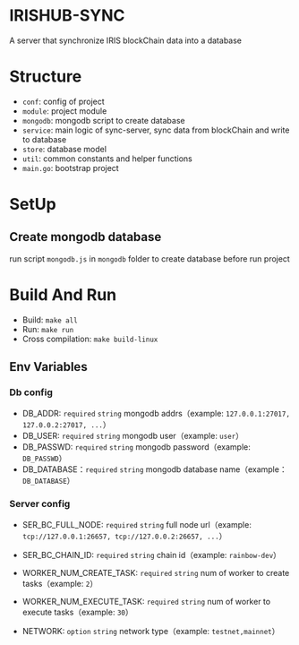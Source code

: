 # IRISHUB-SYNC
A server that synchronize IRIS blockChain data into a database

# Structure

- `conf`: config of project
- `module`: project module
- `mongodb`: mongodb script to create database
- `service`: main logic of sync-server, sync data from blockChain and write to database
- `store`: database model
- `util`: common constants and helper functions
- `main.go`: bootstrap project

# SetUp

## Create mongodb database

run script `mongodb.js` in `mongodb` folder to create database before run project

# Build And Run

- Build: `make all`
- Run: `make run`
- Cross compilation: `make build-linux`

## Env Variables

### Db config

- DB_ADDR: `required` `string` mongodb addrs（example: `127.0.0.1:27017, 127.0.0.2:27017, ...`）
- DB_USER: `required` `string` mongodb user（example: `user`）
- DB_PASSWD: `required` `string` mongodb password（example: `DB_PASSWD`）
- DB_DATABASE：`required` `string` mongodb database name（example：`DB_DATABASE`）

### Server config

- SER_BC_FULL_NODE: `required` `string`  full node url（example: `tcp://127.0.0.1:26657, tcp://127.0.0.2:26657, ...`）
- SER_BC_CHAIN_ID: `required` `string`  chain id（example: `rainbow-dev`）
- WORKER_NUM_CREATE_TASK: `required` `string` num of worker to create tasks（example: `2`）
- WORKER_NUM_EXECUTE_TASK: `required` `string` num of worker to execute tasks（example: `30`）

- NETWORK: `option` `string` network type（example: `testnet,mainnet`）
